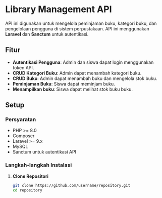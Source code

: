 # Library Management API

API ini digunakan untuk mengelola peminjaman buku, kategori buku, dan pengelolaan pengguna di sistem perpustakaan. API ini menggunakan **Laravel** dan **Sanctum** untuk autentikasi.

## Fitur

-   **Autentikasi Pengguna**: Admin dan siswa dapat login menggunakan token API.
-   **CRUD Kategori Buku**: Admin dapat menambah kategori buku.
-   **CRUD Buku**: Admin dapat menambah buku dan mengelola stok buku.
-   **Peminjaman Buku**: Siswa dapat meminjam buku.
-   **Menampilkan buku**: Siswa dapat melihat stok buku buku.

## Setup

### Persyaratan

-   PHP >= 8.0
-   Composer
-   Laravel >= 9.x
-   MySQL
-   Sanctum untuk autentikasi API

### Langkah-langkah Instalasi

1. **Clone Repositori**
    ```bash
    git clone https://github.com/username/repository.git
    cd repository
    ```
